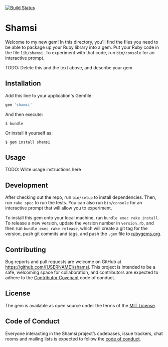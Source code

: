 [![Build Status](https://travis-ci.org/memlucky71/shamsi.svg?branch=master)](https://travis-ci.org/memlucky71/shamsi)

# Shamsi

Welcome to my new gem! In this directory, you'll find the files you need to be able to package up your Ruby library into a gem. Put your Ruby code in the file `lib/shamsi`. To experiment with that code, run `bin/console` for an interactive prompt.

TODO: Delete this and the text above, and describe your gem

## Installation

Add this line to your application's Gemfile:

```ruby
gem 'shamsi'
```

And then execute:

    $ bundle

Or install it yourself as:

    $ gem install shamsi

## Usage

TODO: Write usage instructions here

## Development

After checking out the repo, run `bin/setup` to install dependencies. Then, run `rake spec` to run the tests. You can also run `bin/console` for an interactive prompt that will allow you to experiment.

To install this gem onto your local machine, run `bundle exec rake install`. To release a new version, update the version number in `version.rb`, and then run `bundle exec rake release`, which will create a git tag for the version, push git commits and tags, and push the `.gem` file to [rubygems.org](https://rubygems.org).

## Contributing

Bug reports and pull requests are welcome on GitHub at https://github.com/[USERNAME]/shamsi. This project is intended to be a safe, welcoming space for collaboration, and contributors are expected to adhere to the [Contributor Covenant](http://contributor-covenant.org) code of conduct.

## License

The gem is available as open source under the terms of the [MIT License](http://opensource.org/licenses/MIT).

## Code of Conduct

Everyone interacting in the Shamsi project’s codebases, issue trackers, chat rooms and mailing lists is expected to follow the [code of conduct](https://github.com/[USERNAME]/shamsi/blob/master/CODE_OF_CONDUCT.md).
